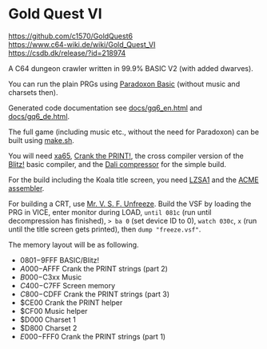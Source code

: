 # Gold Quest VI
https://github.com/c1570/GoldQuest6  
https://www.c64-wiki.de/wiki/Gold_Quest_VI  
https://csdb.dk/release/?id=218974

A C64 dungeon crawler written in 99.9% BASIC V2 (with added dwarves).

You can run the plain PRGs using [Paradoxon Basic](https://github.com/c1570/ParadoxonBasicCRT) (without music and charsets then).

Generated code documentation see [docs/gq6_en.html](https://c1570.github.io/GoldQuest6/gq6_en.html) and [docs/gq6_de.html](https://c1570.github.io/GoldQuest6/gq6_de.html).

The full game (including music etc., without the need for Paradoxon) can be built using [make.sh](make.sh).

You will need [xa65](https://www.floodgap.com/retrotech/xa/), [Crank the PRINT!](https://github.com/c1570/CrankThePRINT), the cross compiler version of the [Blitz!](https://csdb.dk/release/?id=173267) basic compiler, and the [Dali compressor](https://github.com/bboxy/bitfire/tree/master/packer/dali) for the simple build.

For the build including the Koala title screen, you need [LZSA1](https://github.com/emmanuel-marty/lzsa) and the [ACME assembler](http://sourceforge.net/projects/acme-crossass/).

For building a CRT, use [Mr. V. S. F. Unfreeze](https://github.com/c1570/MrVSFUnfreeze).
Build the VSF by loading the PRG in VICE, enter monitor during LOAD, `until 081c` (run until decompression has finished), `> ba 0` (set device ID to 0), `watch 030c`, `x` (run until the title screen gets printed), then `dump "freeze.vsf"`.

The memory layout will be as following.

* $0801-$9FFF BASIC/Blitz!
* $A000-$AFFF Crank the PRINT strings (part 2)
* $B000-$C3xx Music
* $C400-$C7FF Screen memory
* $C800-$CDFF Crank the PRINT strings (part 3)
* $CE00 Crank the PRINT helper
* $CF00 Music helper
* $D000 Charset 1
* $D800 Charset 2
* $E000-$FFF0 Crank the PRINT strings (part 1)
